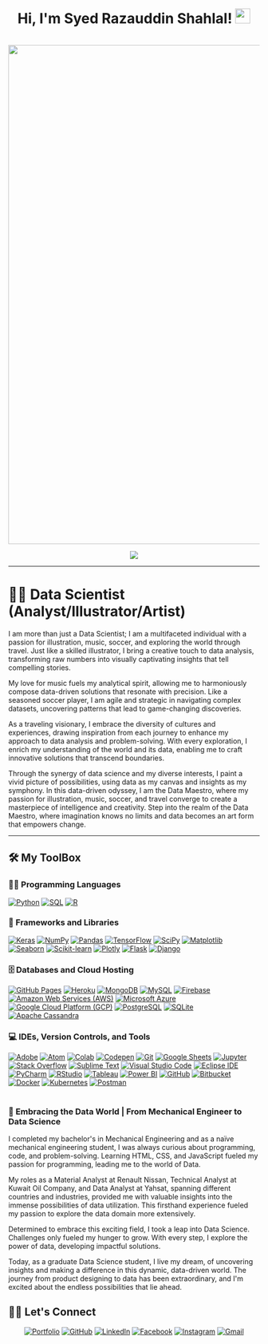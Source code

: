 <h1 align="center">
Hi, I'm Syed Razauddin Shahlal!
  <img src="https://media.giphy.com/media/hvRJCLFzcasrR4ia7z/giphy.gif" width="30"></h1>
<br/>

<!-- [Top Langs](https://github-readme-stats.vercel.app/api/top-langs/?username=syedshahlal&layout=compact) [![Syed's GitHub stats](https://github-readme-stats.vercel.app/api?username=syedshahlal)](https://github.com/syedshahlal/github-readme-stats) -->
<img src="https://github.com/syedshahlal/syedshahlal/blob/main/cover.gif" width="1000" >
<p align="center">
  <a href="https://github.com/DenverCoder1/readme-typing-svg"><img src="https://readme-typing-svg.herokuapp.com?lines=Data+Science+Graduate+Student;%20DL%20|%20NLP%20|%20ML%20Enthusiastic;%20Continous%20Learner%20|%20Embracing%20New%20Knowledge%20|%20Forever%20Curious&center=true&width=750&height=45"></a>
</p>
<hr/>

# 🏄‍♂️ Data Scientist (Analyst/Illustrator/Artist)

I am more than just a Data Scientist; I am a multifaceted individual with a passion for illustration, music, soccer, and exploring the world through travel. Just like a skilled illustrator, I bring a creative touch to data analysis, transforming raw numbers into visually captivating insights that tell compelling stories.

My love for music fuels my analytical spirit, allowing me to harmoniously compose data-driven solutions that resonate with precision. Like a seasoned soccer player, I am agile and strategic in navigating complex datasets, uncovering patterns that lead to game-changing discoveries.

As a traveling visionary, I embrace the diversity of cultures and experiences, drawing inspiration from each journey to enhance my approach to data analysis and problem-solving. With every exploration, I enrich my understanding of the world and its data, enabling me to craft innovative solutions that transcend boundaries.

Through the synergy of data science and my diverse interests, I paint a vivid picture of possibilities, using data as my canvas and insights as my symphony. In this data-driven odyssey, I am the Data Maestro, where my passion for illustration, music, soccer, and travel converge to create a masterpiece of intelligence and creativity. Step into the realm of the Data Maestro, where imagination knows no limits and data becomes an art form that empowers change.

---
## 🛠️ My ToolBox

### 👨‍💻 Programming Languages

<p>
    <a href="https://github.com/search?q=user%3ADenverCoder1+is%3Arepo+language%3Apython"><img alt="Python" src="https://img.shields.io/badge/Python%20-%2314354C.svg?logo=python&logoColor=white"></a>
    <a href="https://github.com/search?q=user%3ADenverCoder1+is%3Arepo+language%3Asql"><img alt="SQL" src="https://img.shields.io/badge/SQL%20-%23025E8C.svg?logo=amazon-dynamodb&logoColor=white"></a>
    <a href="https://github.com/search?q=user%3ADenverCoder1+is%3Arepo+language%3AR"><img alt="R" src="https://img.shields.io/badge/R%20-%23276DC3.svg?logo=R&logoColor=white"></a>
</p>


### 🧰 Frameworks and Libraries

<p>
    <a href="#"><img alt="Keras" src="https://img.shields.io/badge/Keras%20-%23D00000.svg?logo=Keras&logoColor=white"></a>
    <a href="#"><img alt="NumPy" src="https://img.shields.io/badge/Numpy%20-%23013243.svg?logo=numpy&logoColor=white"></a>
    <a href="#"><img alt="Pandas" src="https://img.shields.io/badge/Pandas%20-%23150458.svg?logo=pandas&logoColor=white"></a>
    <a href="#"><img alt="TensorFlow" src="https://img.shields.io/badge/TensorFlow%20-%23FF6F00.svg?logo=TensorFlow&logoColor=white"></a>
    <a href="#"><img alt="SciPy" src="https://img.shields.io/badge/SciPy-8CAAE6?logo=scipy&logoColor=white"></a>
    <a href="#"><img alt="Matplotlib" src="https://img.shields.io/badge/Matplotlib-%23FFCA28.svg?logo=matplotlib&logoColor=white"></a>
    <a href="#"><img alt="Seaborn" src="https://img.shields.io/badge/Seaborn-379E9A?logo=seaborn&logoColor=white"></a>
    <a href="#"><img alt="Scikit-learn" src="https://img.shields.io/badge/Scikit--learn-F7931E?logo=scikit-learn&logoColor=white"></a>
    <a href="#"><img alt="Plotly" src="https://img.shields.io/badge/Plotly-3F4F75?logo=plotly&logoColor=white"></a>
    <a href="#"><img alt="Flask" src="https://img.shields.io/badge/Flask-000000?logo=flask&logoColor=white"></a>
    <a href="#"><img alt="Django" src="https://img.shields.io/badge/Django-092E20?logo=django&logoColor=white"></a>
</p>


### 🗄️ Databases and Cloud Hosting

<p>
    <a href="#"><img alt="GitHub Pages" src="https://img.shields.io/badge/GitHub%20Pages-%23327FC7.svg?logo=github&logoColor=white"></a>
    <a href="#"><img alt="Heroku" src="https://img.shields.io/badge/Heroku%20-%23430098.svg?logo=heroku&logoColor=white"></a>
    <a href="#"><img alt="MongoDB" src ="https://img.shields.io/badge/MongoDB-%234ea94b.svg?logo=mongodb&logoColor=white"></a>
    <a href="#"><img alt="MySQL" src="https://img.shields.io/badge/MySQL-%2300f.svg?logo=mysql&logoColor=white"></a>
    <a href="#"><img alt="Firebase" src ="https://img.shields.io/badge/Firebase-%23316192.svg?logo=firebase&logoColor=white"></a>
    <a href="#"><img alt="Amazon Web Services (AWS)" src="https://img.shields.io/badge/AWS-%23FF9900.svg?logo=amazon-aws&logoColor=white"></a>
    <a href="#"><img alt="Microsoft Azure" src="https://img.shields.io/badge/Microsoft%20Azure-%230078D4.svg?logo=azure-devops&logoColor=white"></a>
    <a href="#"><img alt="Google Cloud Platform (GCP)" src="https://img.shields.io/badge/Google%20Cloud-%234285F4.svg?logo=google-cloud&logoColor=white"></a>
    <a href="#"><img alt="PostgreSQL" src="https://img.shields.io/badge/PostgreSQL-%23336791.svg?logo=postgresql&logoColor=white"></a>
    <a href="#"><img alt="SQLite" src="https://img.shields.io/badge/SQLite-%23003B57.svg?logo=sqlite&logoColor=white"></a>
    <a href="#"><img alt="Apache Cassandra" src="https://img.shields.io/badge/Apache%20Cassandra-%231287B1.svg?logo=apache-cassandra&logoColor=white"></a>
</p>


### 💻 IDEs, Version Controls, and Tools

<p>
    <a href="#"><img alt="Adobe" src="https://img.shields.io/badge/Adobe%20-%23FF0000.svg?logo=adobe&logoColor=white"></a>
    <a href="#"><img alt="Atom" src="https://img.shields.io/badge/Atom-3DDC84?logo=atom&logoColor=white"></a>
    <a href="#"><img alt="Colab" src="https://img.shields.io/badge/Colab-00b56a.svg?logo=google-colab&logoColor=white"></a>
    <a href="#"><img alt="Codepen" src="https://img.shields.io/badge/Codepen-000000.svg?logo=codepen&logoColor=white"></a>
    <a href="#"><img alt="Git" src="https://img.shields.io/badge/Git%20-%23F05033.svg?logo=git&logoColor=white"></a>
    <a href="#"><img alt="Google Sheets" src="https://img.shields.io/badge/Google%20Sheets%20-%2334A853.svg?logo=google%20sheets&logoColor=white"></a>
    <a href="#"><img alt="Jupyter" src="https://img.shields.io/badge/Jupyter%20-%23F37626.svg?logo=Jupyter&logoColor=white"></a>
    <a href="#"><img alt="Stack Overflow" src="https://img.shields.io/badge/-Stack%20Overflow-FE7A16?logo=stack-overflow&logoColor=white"></a>
    <a href="#"><img alt="Sublime Text" src="https://img.shields.io/badge/-Sublime%20Text-302E31?logo=sublime-text&logoColor=white"></a>
    <a href="#"><img alt="Visual Studio Code" src="https://img.shields.io/badge/Visual%20Studio%20Code-0078d7.svg?logo=visual-studio-code&logoColor=white"></a>
    <a href="#"><img alt="Eclipse IDE" src="https://img.shields.io/badge/Eclipse%20IDE-2C2255?logo=eclipse-ide&logoColor=white"></a>
    <a href="#"><img alt="PyCharm" src="https://img.shields.io/badge/PyCharm-000000.svg?logo=pycharm&logoColor=white"></a>
    <a href="#"><img alt="RStudio" src="https://img.shields.io/badge/RStudio-75AADB.svg?logo=rstudio&logoColor=white"></a>
    <a href="#"><img alt="Tableau" src="https://img.shields.io/badge/Tableau-E97627.svg?logo=tableau&logoColor=white"></a>
    <a href="#"><img alt="Power BI" src="https://img.shields.io/badge/Power%20BI-F2C811.svg?logo=power-bi&logoColor=white"></a>
    <a href="#"><img alt="GitHub" src="https://img.shields.io/badge/GitHub-%23121011.svg?logo=github&logoColor=white"></a>
    <a href="#"><img alt="Bitbucket" src="https://img.shields.io/badge/Bitbucket-0052CC.svg?logo=bitbucket&logoColor=white"></a>
    <a href="#"><img alt="Docker" src="https://img.shields.io/badge/Docker-2496ED.svg?logo=docker&logoColor=white"></a>
    <a href="#"><img alt="Kubernetes" src="https://img.shields.io/badge/Kubernetes-326CE5.svg?logo=kubernetes&logoColor=white"></a>
  <a href="#"><img alt="Postman" src="https://img.shields.io/badge/Postman-FF6C37.svg?logo=postman&logoColor=white"></a>
</p>




#

 <summary><h3>🚀 Embracing the Data World | From Mechanical Engineer to Data Science </h3></summary>
I completed my bachelor's in Mechanical Engineering and as a naïve mechanical engineering student, I was always curious about programming, code, and problem-solving. Learning HTML, CSS, and JavaScript fueled my passion for programming, leading me to the world of Data.

My roles as a Material Analyst at Renault Nissan, Technical Analyst at Kuwait Oil Company, and Data Analyst at Yahsat, spanning different countries and industries, provided me with valuable insights into the immense possibilities of data utilization. This firsthand experience fueled my passion to explore the data domain more extensively.

Determined to embrace this exciting field, I took a leap into Data Science. Challenges only fueled my hunger to grow. With every step, I explore the power of data, developing impactful solutions.

Today, as a graduate Data Science student, I live my dream, of uncovering insights and making a difference in this dynamic, data-driven world. The journey from product designing to data has been extraordinary, and I'm excited about the endless possibilities that lie ahead.

## 🙋‍♀️ Let's Connect

<p align="center">
    <a href="https://sshahlal.github.io/" target="_blank"><img src="https://img.icons8.com/color/50/000000/portfolio.png" alt="Portfolio"/></a>
    <a href="https://github.com/syedshahlal" target="_blank"><img src="https://img.icons8.com/color/50/000000/github.png" alt="GitHub"/></a>
    <a href="https://www.linkedin.com/in/srshahlal/" target="_blank"><img src="https://img.icons8.com/color/50/000000/linkedin.png" alt="LinkedIn"/></a>
    <a href="https://www.facebook.com/sr.shahlal/" target="_blank"><img src="https://img.icons8.com/color/50/000000/facebook-new.png" alt="Facebook"/></a>
    <a href="https://www.instagram.com/syedshahlal/" target="_blank"><img src="https://img.icons8.com/color/50/000000/instagram-new.png" alt="Instagram"/></a>
    <a href="mailto:sr.shahlal@gmail.com" target="_blank"><img src="https://img.icons8.com/color/50/000000/gmail.png" alt="Gmail"/></a>
</p>



